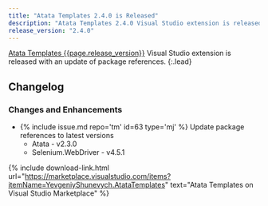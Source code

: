 ```yaml
---
title: "Atata Templates 2.4.0 is Released"
description: "Atata Templates 2.4.0 Visual Studio extension is released with an update of package references."
release_version: "2.4.0"
---
```


[Atata Templates {{page.release_version}}](https://marketplace.visualstudio.com/items?itemName=YevgeniyShunevych.AtataTemplates)
Visual Studio extension is released with an update of package references.
{:.lead}

<!--more-->

## Changelog

### Changes and Enhancements

- &#8203;{% include issue.md repo='tm' id=63 type='mj' %} Update package references to latest versions
  - Atata - v2.3.0
  - Selenium.WebDriver - v4.5.1

{% include download-link.html url="https://marketplace.visualstudio.com/items?itemName=YevgeniyShunevych.AtataTemplates" text="Atata Templates on Visual Studio Marketplace" %}